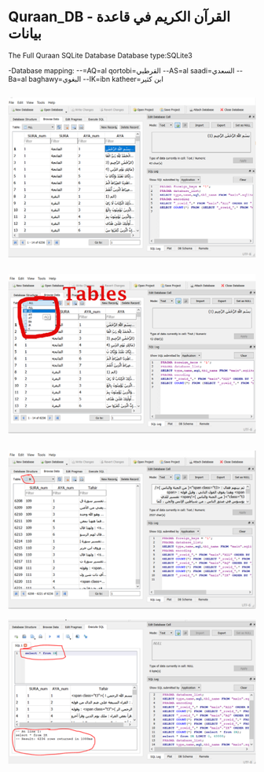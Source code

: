 # Quraan_DB - القرآن الكريم في قاعدة بيانات 
The Full Quraan SQLite Database
Database type:SQLite3

-Database mapping:
  --=AQ=al qortobi=القرطبي
  --AS=al saadi=السعدي
  --Ba=al baghawy=البغوي
  --IK=ibn katheer=ابن كثير
  

![Showing details (1)](./images/1.PNG)
--------
![Showing details (2)](./images/2.PNG)
--------
![Showing details (3)](./images/3.PNG)
---------
![Showing details (4)](./images/4.PNG)


